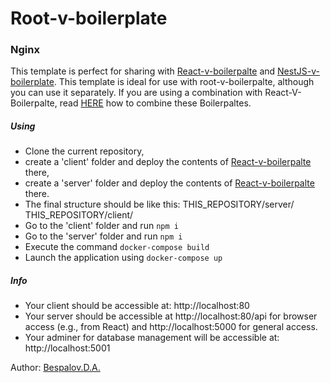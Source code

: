 # Root-v-boilerplate
###  Nginx

This template is perfect for sharing with [React-v-boilerpalte](https://github.com/Bespalov-D-A/root-v-boilerpalte) and [NestJS-v-boilerplate](https://github.com/Bespalov-D-A/root-v-boilerpalte).
This template is ideal for use with root-v-boilerpalte, although you can use it separately.
If you are using a combination with React-V-Boilerpalte, read [HERE](https://github.com/Bespalov-D-A/root-v-boilerpalte)
 how to combine these Boilerpaltes.
#####  Using
- Clone the current repository,
- create a 'client' folder and deploy the contents of [React-v-boilerpalte](https://github.com/Bespalov-D-A/root-v-boilerpalte) there,
- create a 'server' folder and deploy the contents of [React-v-boilerpalte](https://github.com/Bespalov-D-A/root-v-boilerpalte) there.
- The final structure should be like this:
THIS_REPOSITORY/server/
THIS_REPOSITORY/client/
 - Go to the 'client' folder and run ```npm i```
 - Go to the 'server' folder and run ```npm i```
 - Execute the command ```docker-compose build```
 - Launch the application using ```docker-compose up```
  
#####  Info
 - Your client should be accessible at: http://localhost:80
 - Your server should be accessible at http://localhost:80/api for browser access (e.g., from React) and http://localhost:5000 for general access.
- Your adminer for database management will be accessible at: http://localhost:5001

Author: [Bespalov.D.A.](https://github.com/Bespalov-D-A)
